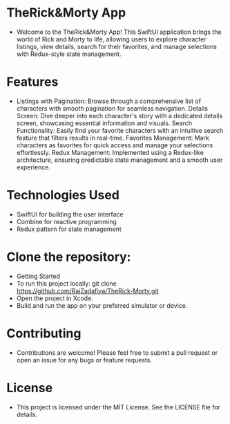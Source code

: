 # TheRick&Morty App
- Welcome to the TheRick&Morty App! This SwiftUI application brings the world of Rick and Morty to life, allowing users to explore character listings, view details, search for their favorites, and manage selections with Redux-style state management.

# Features
- Listings with Pagination: Browse through a comprehensive list of characters with smooth pagination for seamless navigation.
Details Screen: Dive deeper into each character's story with a dedicated details screen, showcasing essential information and visuals.
Search Functionality: Easily find your favorite characters with an intuitive search feature that filters results in real-time.
Favorites Management: Mark characters as favorites for quick access and manage your selections effortlessly.
Redux Management: Implemented using a Redux-like architecture, ensuring predictable state management and a smooth user experience.

# Technologies Used
- SwiftUI for building the user interface
- Combine for reactive programming
- Redux pattern for state management

# Clone the repository:

- Getting Started
- To run this project locally: git clone https://github.com/RajZadafiya/TheRick-Morty.git
- Open the project in Xcode.
- Build and run the app on your preferred simulator or device.

# Contributing
- Contributions are welcome! Please feel free to submit a pull request or open an issue for any bugs or feature requests.

# License
- This project is licensed under the MIT License. See the LICENSE file for details.
